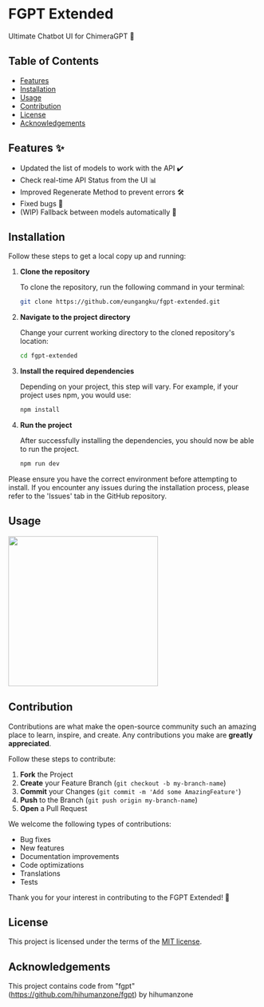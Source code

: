 # FGPT Extended

Ultimate Chatbot UI for ChimeraGPT 💬


## Table of Contents

- [Features](#features)
- [Installation](#installation)
- [Usage](#usage)
- [Contribution](#contribution)
- [License](#license)
- [Acknowledgements](#acknowledgements)

## Features ✨

- Updated the list of models to work with the API ✔️
- Check real-time API Status from the UI 📊
- Improved Regenerate Method to prevent errors 🛠️
- Fixed bugs 🐞
- (WIP) Fallback between models automatically 🔄

## Installation

Follow these steps to get a local copy up and running:

1. **Clone the repository**

   To clone the repository, run the following command in your terminal:

   ```bash
   git clone https://github.com/eungangku/fgpt-extended.git
   ```

2. **Navigate to the project directory**

   Change your current working directory to the cloned repository's location:

   ```bash
   cd fgpt-extended
   ```

3. **Install the required dependencies**

   Depending on your project, this step will vary. For example, if your project uses npm, you would use:

   ```bash
   npm install
   ```

4. **Run the project**

   After successfully installing the dependencies, you should now be able to run the project.
   
     ```bash
   npm run dev
   ```

Please ensure you have the correct environment before attempting to install. If you encounter any issues during the installation process, please refer to the 'Issues' tab in the GitHub repository.

## Usage
<img src="./public/screenshots/ngvmmaj1.png" style="width:300px" />


## Contribution

Contributions are what make the open-source community such an amazing place to learn, inspire, and create. Any contributions you make are **greatly appreciated**. 

Follow these steps to contribute:

1. **Fork** the Project
2. **Create** your Feature Branch (`git checkout -b my-branch-name`)
3. **Commit** your Changes (`git commit -m 'Add some AmazingFeature'`)
4. **Push** to the Branch (`git push origin my-branch-name`)
5. **Open** a Pull Request


We welcome the following types of contributions:

- Bug fixes
- New features
- Documentation improvements
- Code optimizations
- Translations
- Tests

Thank you for your interest in contributing to the FGPT Extended! 🎉

## License

This project is licensed under the terms of the [MIT license](https://github.com/eungangku/fgpt-extended/blob/master/license).

## Acknowledgements

This project contains code from "fgpt" (https://github.com/hihumanzone/fgpt) by hihumanzone



